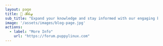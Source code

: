 ```yaml
---
layout: page
title: 📝 𝓑𝓵𝓸𝓰
sub_title: "Expand your knowledge and stay informed with our engaging blog posts"
image: '/assets/images/blog-page.jpg'
actions:
  - label: "More Info"
    url: "https://forum.puppylinux.com"   
---
```

